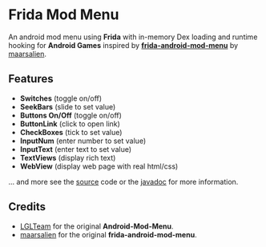 # Frida Mod Menu
An android mod menu using **Frida** with in-memory Dex loading and runtime hooking for **Android Games** inspired by **[frida-android-mod-menu](https://github.com/maarsalien/frida-android-mod-menu/)** by [maarsalien](https://github.com/maarsalien).

## Features

- **Switches** (toggle on/off)
- **SeekBars** (slide to set value)
- **Buttons On/Off** (toggle on/off)
- **ButtonLink** (click to open link)
- **CheckBoxes** (tick to set value)
- **InputNum** (enter number to set value)
- **InputText** (enter text to set value)
- **TextViews** (display rich text)
- **WebView** (display web page with real html/css)

... and more see the [source]() code or the [javadoc]() for more information.

## Credits

- [LGLTeam](https://github.com/LGLTeam/Android-Mod-Menu) for the original **Android-Mod-Menu**.
- [maarsalien](https://github.com/maarsalien) for the original **frida-android-mod-menu**.
